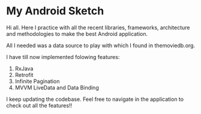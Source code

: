 # My Android Sketch

Hi all. Here I practice with all the recent libraries, frameworks, architecture and methodologies to make the best Android application.

All I needed was a data source to play with which I found in themoviedb.org.

I have till now implemented folowing features:

1. RxJava
2. Retrofit
3. Infinite Pagination
4. MVVM LiveData and Data Binding

I keep updating the codebase. Feel free to navigate in the application to check out all the features!!
